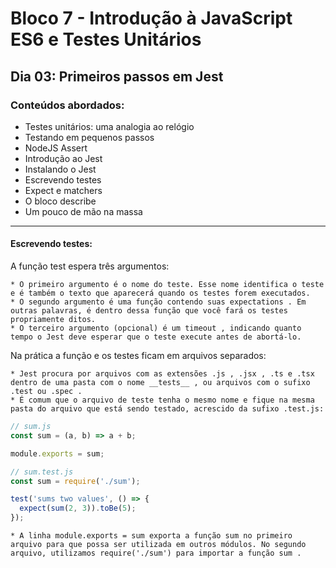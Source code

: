 # Bloco 7 - Introdução à JavaScript ES6 e Testes Unitários
## Dia 03: Primeiros passos em Jest

### Conteúdos abordados:
* Testes unitários: uma analogia ao relógio
* Testando em pequenos passos
* NodeJS Assert
* Introdução ao Jest
* Instalando o Jest
* Escrevendo testes
* Expect e matchers
* O bloco describe
* Um pouco de mão na massa

----------------

#### Escrevendo testes:

A função test espera três argumentos:

    * O primeiro argumento é o nome do teste. Esse nome identifica o teste e é também o texto que aparecerá quando os testes forem executados.
    * O segundo argumento é uma função contendo suas expectations . Em outras palavras, é dentro dessa função que você fará os testes propriamente ditos.
    * O terceiro argumento (opcional) é um timeout , indicando quanto tempo o Jest deve esperar que o teste execute antes de abortá-lo.

Na prática a função e os testes ficam em arquivos separados:

    * Jest procura por arquivos com as extensões .js , .jsx , .ts e .tsx dentro de uma pasta com o nome __tests__ , ou arquivos com o sufixo .test ou .spec .
    * É comum que o arquivo de teste tenha o mesmo nome e fique na mesma pasta do arquivo que está sendo testado, acrescido da sufixo .test.js:

~~~javascript
// sum.js
const sum = (a, b) => a + b;

module.exports = sum;
~~~

~~~javascript
// sum.test.js
const sum = require('./sum');

test('sums two values', () => {
  expect(sum(2, 3)).toBe(5);
});
~~~
    * A linha module.exports = sum exporta a função sum no primeiro arquivo para que possa ser utilizada em outros módulos. No segundo arquivo, utilizamos require('./sum') para importar a função sum .

<!-- ~~~javascript

~~~ -->


<!-- ~~~javascript

~~~ -->


<!-- ~~~javascript

~~~ -->


<!-- ~~~javascript

~~~ -->


<!-- ~~~javascript

~~~ -->

